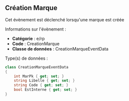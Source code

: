## <span id='creationmarque'>Création Marque</span>

Cet évènement est déclenché lorsqu'une marque est créée

Informations sur l'évènement : 

 - **Catégorie** : e/rp
 - **Code** : CreationMarque
 - **Classe de données** : CreationMarqueEventData

Type(s) de données :

```csharp
class CreationMarqueEventData
{
	int MarPk { get; set; }
	string Libelle { get; set; }
	string Code { get; set; }
	bool EstInterne { get; set; }
}

```
